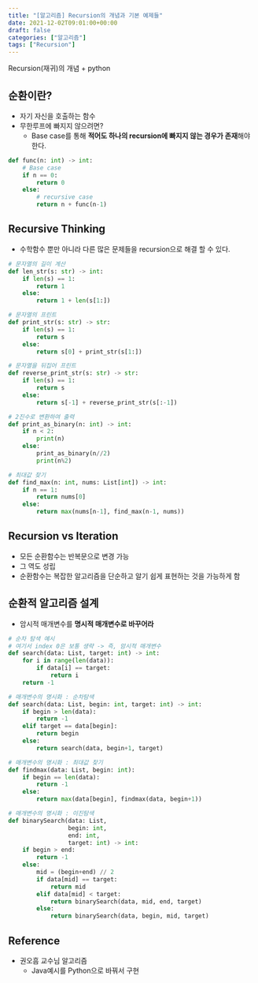 ```yaml
---
title: "[알고리즘] Recursion의 개념과 기본 예제들"
date: 2021-12-02T09:01:00+00:00
draft: false
categories: ["알고리즘"]
tags: ["Recursion"]
---
```


Recursion(재귀)의 개념 + python

<!--more-->

## 순환이란?
- 자기 자신을 호출하는 함수
- 무한루프에 빠지지 않으려면?
  - Base case를 통해 **적어도 하나의 recursion에 빠지지 않는 경우가 존재**해야 한다.

```python
def func(n: int) -> int:
    # Base case
    if n == 0:
        return 0
    else:
        # recursive case
        return n + func(n-1)
```

## Recursive Thinking
- 수학함수 뿐만 아니라 다른 많은 문제들을 recursion으로 해결 할 수 있다.

```python
# 문자열의 길이 계산
def len_str(s: str) -> int:
    if len(s) == 1:
        return 1
    else:
        return 1 + len(s[1:])

# 문자열의 프린트
def print_str(s: str) -> str:
    if len(s) == 1:
        return s
    else:
        return s[0] + print_str(s[1:])

# 문자열을 뒤집어 프린트
def reverse_print_str(s: str) -> str:
    if len(s) == 1:
        return s
    else:
        return s[-1] + reverse_print_str(s[:-1])

# 2진수로 변환하여 출력
def print_as_binary(n: int) -> int:
    if n < 2:
        print(n)
    else:
        print_as_binary(n//2)
        print(n%2)

# 최대값 찾기
def find_max(n: int, nums: List[int]) -> int:
    if n == 1:
        return nums[0]
    else:
        return max(nums[n-1], find_max(n-1, nums))
```

## Recursion vs Iteration
- 모든 순환함수는 반복문으로 변경 가능
- 그 역도 성립
- 순환함수는 복잡한 알고리즘을 단순하고 알기 쉽게 표현하는 것을 가능하게 함

## 순환적 알고리즘 설계
- 암시적 매개변수를 **명시적 매개변수로 바꾸어라**

```python
# 순차 탐색 예시
# 여기서 index 0은 보통 생략 -> 즉, 암시적 매개변수
def search(data: List, target: int) -> int:
    for i in range(len(data)):
        if data[i] == target:
            return i
    return -1

# 매개변수의 명시화 : 순차탐색
def search(data: List, begin: int, target: int) -> int:
    if begin > len(data):
        return -1
    elif target == data[begin]:
        return begin
    else:
        return search(data, begin+1, target)

# 매개변수의 명시화 : 최대값 찾기
def findmax(data: List, begin: int):
    if begin == len(data):
        return -1
    else:
        return max(data[begin], findmax(data, begin+1))

# 매개변수의 명시화 : 이진탐색
def binarySearch(data: List,
                 begin: int,
                 end: int,
                 target: int) -> int:
    if begin > end:
        return -1
    else:
        mid = (begin+end) // 2
        if data[mid] == target:
            return mid
        elif data[mid] < target:
            return binarySearch(data, mid, end, target)
        else:
            return binarySearch(data, begin, mid, target)
```

## Reference
- 권오흠 교수님 알고리즘
  - Java예시를 Python으로 바꿔서 구현